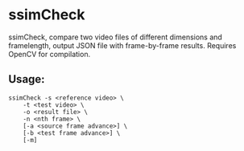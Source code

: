 # ssimCheck
ssimCheck, compare two video files of different dimensions and framelength, output JSON file with frame-by-frame results.
Requires OpenCV for compilation.

## Usage:
```
ssimCheck -s <reference video> \
	-t <test video> \
	-o <result file> \
	-n <nth frame> \
	[-a <source frame advance>] \
	[-b <test frame advance>] \
	[-m]
```
